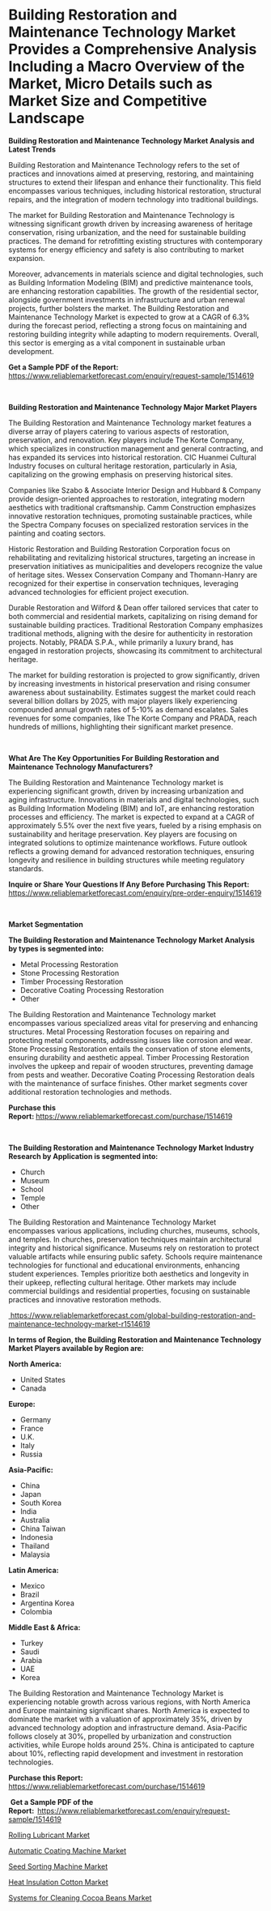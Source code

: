 <p><h1>Building Restoration and Maintenance Technology Market Provides a Comprehensive Analysis Including a Macro Overview of the Market, Micro Details such as Market Size and Competitive Landscape</h1></p><p><strong>Building Restoration and Maintenance Technology Market Analysis and Latest Trends</strong></p>
<p><p>Building Restoration and Maintenance Technology refers to the set of practices and innovations aimed at preserving, restoring, and maintaining structures to extend their lifespan and enhance their functionality. This field encompasses various techniques, including historical restoration, structural repairs, and the integration of modern technology into traditional buildings. </p><p>The market for Building Restoration and Maintenance Technology is witnessing significant growth driven by increasing awareness of heritage conservation, rising urbanization, and the need for sustainable building practices. The demand for retrofitting existing structures with contemporary systems for energy efficiency and safety is also contributing to market expansion. </p><p>Moreover, advancements in materials science and digital technologies, such as Building Information Modeling (BIM) and predictive maintenance tools, are enhancing restoration capabilities. The growth of the residential sector, alongside government investments in infrastructure and urban renewal projects, further bolsters the market. The Building Restoration and Maintenance Technology Market is expected to grow at a CAGR of 6.3% during the forecast period, reflecting a strong focus on maintaining and restoring building integrity while adapting to modern requirements. Overall, this sector is emerging as a vital component in sustainable urban development.</p></p>
<p><strong>Get a Sample PDF of the Report:&nbsp;</strong> <a href="https://www.reliablemarketforecast.com/enquiry/request-sample/1514619?utm_campaign=1567&utm_medium=2&utm_source=Github&utm_content=ia&utm_term=27102024&utm_id=building-restoration-and-maintenance-technology">https://www.reliablemarketforecast.com/enquiry/request-sample/1514619</a></p>
<p>&nbsp;</p>
<p><strong>Building Restoration and Maintenance Technology Major Market Players</strong></p>
<p><p>The Building Restoration and Maintenance Technology market features a diverse array of players catering to various aspects of restoration, preservation, and renovation. Key players include The Korte Company, which specializes in construction management and general contracting, and has expanded its services into historical restoration. CIC Huanmei Cultural Industry focuses on cultural heritage restoration, particularly in Asia, capitalizing on the growing emphasis on preserving historical sites.</p><p>Companies like Szabo & Associate Interior Design and Hubbard & Company provide design-oriented approaches to restoration, integrating modern aesthetics with traditional craftsmanship. Camm Construction emphasizes innovative restoration techniques, promoting sustainable practices, while the Spectra Company focuses on specialized restoration services in the painting and coating sectors.</p><p>Historic Restoration and Building Restoration Corporation focus on rehabilitating and revitalizing historical structures, targeting an increase in preservation initiatives as municipalities and developers recognize the value of heritage sites. Wessex Conservation Company and Thomann-Hanry are recognized for their expertise in conservation techniques, leveraging advanced technologies for efficient project execution.</p><p>Durable Restoration and Wilford & Dean offer tailored services that cater to both commercial and residential markets, capitalizing on rising demand for sustainable building practices. Traditional Restoration Company emphasizes traditional methods, aligning with the desire for authenticity in restoration projects. Notably, PRADA S.P.A., while primarily a luxury brand, has engaged in restoration projects, showcasing its commitment to architectural heritage.</p><p>The market for building restoration is projected to grow significantly, driven by increasing investments in historical preservation and rising consumer awareness about sustainability. Estimates suggest the market could reach several billion dollars by 2025, with major players likely experiencing compounded annual growth rates of 5-10% as demand escalates. Sales revenues for some companies, like The Korte Company and PRADA, reach hundreds of millions, highlighting their significant market presence.</p></p>
<p>&nbsp;</p>
<p><strong>What Are The Key Opportunities For Building Restoration and Maintenance Technology Manufacturers?</strong></p>
<p><p>The Building Restoration and Maintenance Technology market is experiencing significant growth, driven by increasing urbanization and aging infrastructure. Innovations in materials and digital technologies, such as Building Information Modeling (BIM) and IoT, are enhancing restoration processes and efficiency. The market is expected to expand at a CAGR of approximately 5.5% over the next five years, fueled by a rising emphasis on sustainability and heritage preservation. Key players are focusing on integrated solutions to optimize maintenance workflows. Future outlook reflects a growing demand for advanced restoration techniques, ensuring longevity and resilience in building structures while meeting regulatory standards.</p></p>
<p><strong>Inquire or Share Your Questions If Any Before Purchasing This Report:</strong> <a href="https://www.reliablemarketforecast.com/enquiry/pre-order-enquiry/1514619?utm_campaign=1567&utm_medium=2&utm_source=Github&utm_content=ia&utm_term=27102024&utm_id=building-restoration-and-maintenance-technology">https://www.reliablemarketforecast.com/enquiry/pre-order-enquiry/1514619</a></p>
<p>&nbsp;</p>
<p><strong>Market Segmentation</strong></p>
<p><strong>The Building Restoration and Maintenance Technology Market Analysis by types is segmented into:</strong></p>
<p><ul><li>Metal Processing Restoration</li><li>Stone Processing Restoration</li><li>Timber Processing Restoration</li><li>Decorative Coating Processing Restoration</li><li>Other</li></ul></p>
<p><p>The Building Restoration and Maintenance Technology market encompasses various specialized areas vital for preserving and enhancing structures. Metal Processing Restoration focuses on repairing and protecting metal components, addressing issues like corrosion and wear. Stone Processing Restoration entails the conservation of stone elements, ensuring durability and aesthetic appeal. Timber Processing Restoration involves the upkeep and repair of wooden structures, preventing damage from pests and weather. Decorative Coating Processing Restoration deals with the maintenance of surface finishes. Other market segments cover additional restoration technologies and methods.</p></p>
<p><strong>Purchase this Report:&nbsp;</strong><a href="https://www.reliablemarketforecast.com/purchase/1514619?utm_campaign=1567&utm_medium=2&utm_source=Github&utm_content=ia&utm_term=27102024&utm_id=building-restoration-and-maintenance-technology">https://www.reliablemarketforecast.com/purchase/1514619</a></p>
<p>&nbsp;</p>
<p><strong>The Building Restoration and Maintenance Technology Market Industry Research by Application is segmented into:</strong></p>
<p><ul><li>Church</li><li>Museum</li><li>School</li><li>Temple</li><li>Other</li></ul></p>
<p><p>The Building Restoration and Maintenance Technology Market encompasses various applications, including churches, museums, schools, and temples. In churches, preservation techniques maintain architectural integrity and historical significance. Museums rely on restoration to protect valuable artifacts while ensuring public safety. Schools require maintenance technologies for functional and educational environments, enhancing student experiences. Temples prioritize both aesthetics and longevity in their upkeep, reflecting cultural heritage. Other markets may include commercial buildings and residential properties, focusing on sustainable practices and innovative restoration methods.</p></p>
<p><a href="https://www.reliablemarketforecast.com/global-building-restoration-and-maintenance-technology-market-r1514619?utm_campaign=1567&utm_medium=2&utm_source=Github&utm_content=ia&utm_term=27102024&utm_id=building-restoration-and-maintenance-technology">&nbsp;https://www.reliablemarketforecast.com/global-building-restoration-and-maintenance-technology-market-r1514619</a></p>
<p><strong>In terms of Region, the Building Restoration and Maintenance Technology Market Players available by Region are:</strong></p>
<p>
    <p> <strong> North America: </strong>
        <ul>
            <li>United States</li>
            <li>Canada</li>
        </ul>
        </p> 
    <p> <strong> Europe: </strong>
        <ul>
            <li>Germany</li>
            <li>France</li>
            <li>U.K.</li>
            <li>Italy</li>
            <li>Russia</li>
        </ul>
        </p> 
    <p> <strong> Asia-Pacific: </strong>
        <ul>
            <li>China</li>
            <li>Japan</li>
            <li>South Korea</li>
            <li>India</li>
            <li>Australia</li>
            <li>China Taiwan</li>
            <li>Indonesia</li>
            <li>Thailand</li>
            <li>Malaysia</li>
        </ul>
        </p> 
    <p> <strong> Latin America: </strong>
        <ul>
            <li>Mexico</li>
            <li>Brazil</li>
            <li>Argentina Korea</li>
            <li>Colombia</li>
        </ul>
        </p> 
    <p> <strong> Middle East & Africa: </strong>
        <ul>
            <li>Turkey</li>
            <li>Saudi</li>
            <li>Arabia</li>
            <li>UAE</li>
            <li>Korea</li>
        </ul>
    </p>
    </p>
<p><p>The Building Restoration and Maintenance Technology Market is experiencing notable growth across various regions, with North America and Europe maintaining significant shares. North America is expected to dominate the market with a valuation of approximately 35%, driven by advanced technology adoption and infrastructure demand. Asia-Pacific follows closely at 30%, propelled by urbanization and construction activities, while Europe holds around 25%. China is anticipated to capture about 10%, reflecting rapid development and investment in restoration technologies.</p></p>
<p><strong>Purchase this Report: </strong><a href="https://www.reliablemarketforecast.com/purchase/1514619?utm_campaign=1567&utm_medium=2&utm_source=Github&utm_content=ia&utm_term=27102024&utm_id=building-restoration-and-maintenance-technology">https://www.reliablemarketforecast.com/purchase/1514619</a></p>
<p>&nbsp;<strong>Get a Sample PDF of the Report:&nbsp;&nbsp;</strong><a href="https://www.reliablemarketforecast.com/enquiry/request-sample/1514619?utm_campaign=1567&utm_medium=2&utm_source=Github&utm_content=ia&utm_term=27102024&utm_id=building-restoration-and-maintenance-technology">https://www.reliablemarketforecast.com/enquiry/request-sample/1514619</a></p>
<p><strong></strong></p>
<p><p><a href="https://www.linkedin.com/pulse/trends-global-rolling-lubricant-market-forecast-analysis-9kgdc?utm_campaign=1567&utm_medium=2&utm_source=Github&utm_content=ia&utm_term=27102024&utm_id=building-restoration-and-maintenance-technology">Rolling Lubricant Market</a></p><p><a href="https://www.linkedin.com/pulse/global-automatic-coating-machine-market-comprehensive-a1icc?utm_campaign=1567&utm_medium=2&utm_source=Github&utm_content=ia&utm_term=27102024&utm_id=building-restoration-and-maintenance-technology">Automatic Coating Machine Market</a></p><p><a href="https://www.linkedin.com/pulse/global-seed-sorting-machine-market-share-growth-opportunities-znp8c?utm_campaign=1567&utm_medium=2&utm_source=Github&utm_content=ia&utm_term=27102024&utm_id=building-restoration-and-maintenance-technology">Seed Sorting Machine Market</a></p><p><a href="https://www.linkedin.com/pulse/navigating-heat-insulation-cotton-market-expert-analysis-kdekc?utm_campaign=1567&utm_medium=2&utm_source=Github&utm_content=ia&utm_term=27102024&utm_id=building-restoration-and-maintenance-technology">Heat Insulation Cotton Market</a></p><p><a href="https://www.linkedin.com/pulse/global-systems-cleaning-cocoa-beans-market-focus-application-jzyec?utm_campaign=1567&utm_medium=2&utm_source=Github&utm_content=ia&utm_term=27102024&utm_id=building-restoration-and-maintenance-technology">Systems for Cleaning Cocoa Beans Market</a></p></p>